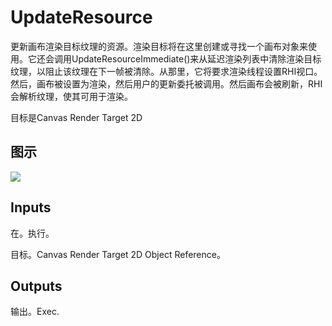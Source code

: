 # UpdateResource

更新画布渲染目标纹理的资源。渲染目标将在这里创建或寻找一个画布对象来使用。它还会调用UpdateResourceImmediate()来从延迟渲染列表中清除渲染目标纹理，以阻止该纹理在下一帧被清除。从那里，它将要求渲染线程设置RHI视口。然后，画布被设置为渲染，然后用户的更新委托被调用。然后画布会被刷新，RHI会解析纹理，使其可用于渲染。

目标是Canvas Render Target 2D

## 图示

![]($-20221218-18145709.png)

## Inputs

在。执行。

目标。Canvas Render Target 2D Object Reference。 

## Outputs

输出。Exec.
